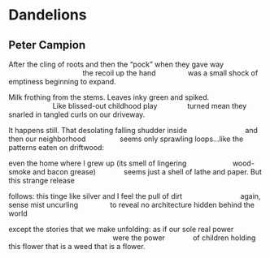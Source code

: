 # Dandelions
## Peter Campion
After the cling of roots and then the “pock”
when they gave way
                                     the recoil up the hand
               was a small shock
of emptiness beginning to expand.

Milk frothing from the stems. Leaves inky green
and spiked.
                      Like blissed-out childhood play
              turned mean
they snarled in tangled curls on our driveway.

It happens still. That desolating falling
shudder inside
                            and then our neighborhood
                seems only sprawling
loops...like the patterns eaten on driftwood:

even the home where I grew up (its smell
of lingering
                      wood-smoke and bacon grease)
             seems just a shell
of lathe and paper. But this strange release

follows: this tinge like silver and I feel
the pull of dirt
                            again, sense mist uncurling
               to reveal
no architecture hidden behind the world

except the stories that we make unfolding:
as if our sole real power
                                                    were the power
             of children holding
this flower that is a weed that is a flower.